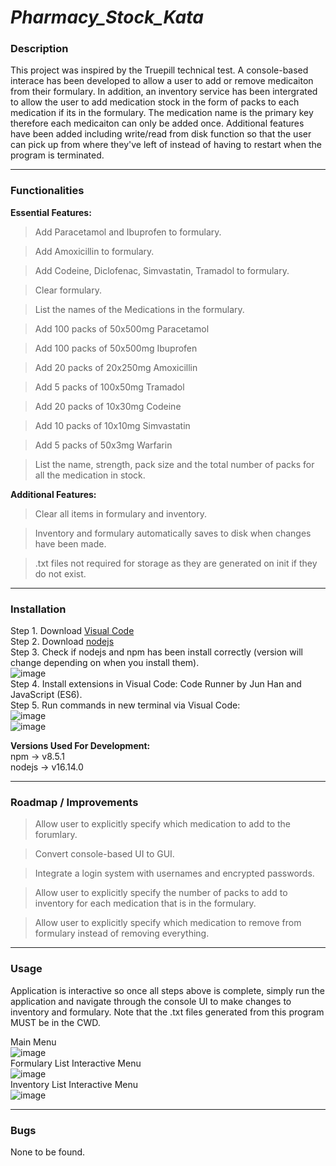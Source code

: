 # _Pharmacy_Stock_Kata_

### Description  
This project was inspired by the Truepill technical test. A console-based interace has been developed to allow a user to add or remove medicaiton from their formulary. In addition, an inventory service has been intergrated to allow the user to add medication stock in the form of packs to each medication if its in the formulary. The medication name is the primary key therefore each medicaiton can only be added once. Additional features have been added including write/read from disk function so that the user can pick up from where they've left of instead of having to restart when the program is terminated.  

---
### Functionalities  
**Essential Features:**
> Add Paracetamol and Ibuprofen to formulary.

> Add Amoxicillin to formulary.

> Add Codeine, Diclofenac, Simvastatin, Tramadol to formulary.

> Clear formulary.

> List the names of the Medications in the formulary.

> Add 100 packs of 50x500mg Paracetamol

> Add 100 packs of 50x500mg Ibuprofen

> Add 20 packs of 20x250mg Amoxicillin

> Add 5 packs of 100x50mg Tramadol

> Add 20 packs of 10x30mg Codeine

> Add 10 packs of 10x10mg Simvastatin

> Add 5 packs of 50x3mg Warfarin

> List the name, strength, pack size and the total number of packs for all the medication in stock.  


**Additional Features:**
> Clear all items in formulary and inventory.

> Inventory and formulary automatically saves to disk when changes have been made.

> .txt files not required for storage as they are generated on init if they do not exist.


---
### Installation  

Step 1. Download [Visual Code](https://code.visualstudio.com)  
Step 2. Download [nodejs](https://nodejs.org/en/download)  
Step 3. Check if nodejs and npm has been install correctly (version will change depending on when you install them).  
![image](https://user-images.githubusercontent.com/43963470/155549632-9a6af5c2-ed16-466e-ba89-b6fbbe1dc6ab.png)  
Step 4. Install extensions in Visual Code: Code Runner by Jun Han and JavaScript (ES6).  
Step 5. Run commands in new terminal via Visual Code:  
![image](https://user-images.githubusercontent.com/43963470/155550411-22d46559-3914-42c4-9a48-db77aea8f6d4.png)  
![image](https://user-images.githubusercontent.com/43963470/155550768-ec5844b0-3400-49b0-b62d-da32eccbe110.png)   
  
**Versions Used For Development:**  
npm -> v8.5.1  
nodejs -> v16.14.0  


---
### Roadmap / Improvements
> Allow user to explicitly specify which medication to add to the forumlary.

> Convert console-based UI to GUI.

> Integrate a login system with usernames and encrypted passwords.

> Allow user to explicitly specify the number of packs to add to inventory for each medication that is in the formulary.  

>  Allow user to explicitly specify which medication to remove from formulary instead of removing everything.  

---
### Usage  
Application is interactive so once all steps above is complete, simply run the application and navigate through the console UI to make changes to inventory and formulary. Note that the .txt files generated from this program MUST be in the CWD.  
  
Main Menu  
![image](https://user-images.githubusercontent.com/43963470/155552249-48a1a060-2e2d-4003-9f12-87ec2897c95b.png)  
Formulary List Interactive Menu  
![image](https://user-images.githubusercontent.com/43963470/155552316-4bd6c9da-3fe1-4479-8b6a-c09cc8441e0b.png)  
Inventory List Interactive Menu  
![image](https://user-images.githubusercontent.com/43963470/155552393-3050dd98-27e8-4310-a0ce-d79fa770ac77.png)

---
### Bugs  
None to be found.

